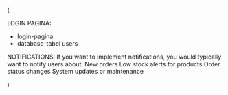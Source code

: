 
(

LOGIN PAGINA:
- login-pagina
- database-tabel users

NOTIFICATIONS:
If you want to implement notifications, you would typically want to notify users about:
New orders
Low stock alerts for products
Order status changes
System updates or maintenance

)
